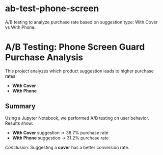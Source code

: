 # ab-test-phone-screen
A/B testing to analyze purchase rate based on suggestion type: With Cover vs With Phone.
# A/B Testing: Phone Screen Guard Purchase Analysis

This project analyzes which product suggestion leads to higher purchase rates:

- **With Cover**
- **With Phone**

## Summary

Using a Jupyter Notebook, we performed A/B testing on user behavior. Results show:

- **With Cover** suggestion → 38.7% purchase rate
- **With Phone** suggestion → 31.2% purchase rate

 _Conclusion_: Suggesting a **cover** has a better conversion rate.

